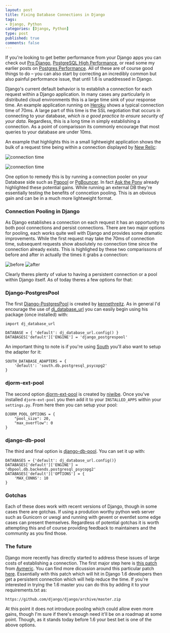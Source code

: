 ```yaml
--- 
layout: post
title: Fixing Database Connections in Django
tags: 
- Django, Python
categories: [Django, Python]
type: post
published: true
comments: false
---
```


If you're looking to get better performance from your Django apps you can check out [Pro Django](http://www.amazon.com/Pro-Django-Experts-Voice-Development/dp/1430210478?ref=as_li_tf_tl?ie=UTF8&tag=mypred-20&linkCode=as2&camp=1789&creative=9325&creativeASIN=0932633439), [PostgreSQL High Performance](http://www.amazon.com/PostgreSQL-High-Performance-Gregory-Smith/dp/184951030X?ref=as_li_tf_tl?ie=UTF8&tag=mypred-20&linkCode=as2&camp=1789&creative=9325&creativeASIN=0932633439), or read some my earlier posts on [Postgres Performance](http://www.craigkerstiens.com/2013/01/10/more-on-postgres-performance/). All of these are of course good things to do – you can also start by correcting an incredibly common but also painful performance issue, that until 1.6 is unaddressed in Django.

Django's current default behavior is to establish a connection for each request within a Django application. In many cases any particularly in distributed cloud environments this is a large time sink of your response time. An example application running on [Heroku](http://www.heroku.com) shows a typical connection time of 70ms. A large part of this time is the SSL negotiation that occurs in connecting to your database, *which is a good practice to ensure security of your data*. Regardless, this is a long time in simply establishing a connection. As a point of comparisson its commonly encourage that most queries to your database are under 10ms. 

An example that highlights this in a small lightweight application shows the bulk of a request time being within a connection displayed by [New Relic](http://www.newrelic.com):

![connection time](http://f.cl.ly/items/0X3u0e3Q3G0L19263k2Z/Screenshot_3_6_13_1_12_PM.png)
<!--more-->
![connection time](http://f.cl.ly/items/1h2w450F3n0X1m1c0S38/Screenshot_2_22_13_3_18_PM-2.png)

One option to remedy this is by running a connection pooler on your Database side such as [Pgpool](http://www.pgpool.net/mediawiki/index.php/Main_Page) or [PgBouncer](http://pgfoundry.org/projects/pgbouncer). In fact [Ask the Pony](http://www.askthepony.com/blog/2011/07/getting-django-on-heroku-prancing-8-times-faster/) already highlighted these potential gains. While running an external DB they're essentially testing the benefits of conncetion pooling. This is an obvious gain and can be in a much more lightweight format. 

### Connection Pooling in Django

As Django establishes a connection on each request it has an opportunity to both pool connections and persist connections. There are two major options for pooling, each works quite well with Django and provides some dramatic improvements. While the first request may take the 70ms of connection time, subsequent requests show absolutely no connection time since the connection already exists. This is highlighed by these two comparissons of before and after in actually the times it grabs a connection:

![before](http://f.cl.ly/items/2H0J2x3P2L2K2n0M3i38/Screen_Shot_2013-02-22_at_8.28.21_PM.png)
![after](http://f.cl.ly/items/0T1l1I03433u0c0t3e2o/Screen_Shot_2013-02-22_at_8.28.36_PM.png)

Clearly theres plenty of value to having a persistent connection or a pool within Django itself. As of today theres a few options for that:

### Django-PostgresPool

The first [Django-PostgresPool](https://github.com/kennethreitz/django-postgrespool) is created by [kennethreitz](http://twitter.com/kennethreitz). As in general I'd encourage the use of [dj_database_url]() you can easily begin using his package (once installed) with:

    import dj_database_url

    DATABASE = { 'default': dj_database_url.config() }
    DATABASES['default']['ENGINE'] = 'django_postgrespool'

An important thing to note is if you're using [South](http://south.aeracode.org/) you'll also want to setup the adapter for it:

    SOUTH_DATABASE_ADAPTERS = {
        'default': 'south.db.postgresql_psycopg2'
    }

### djorm-ext-pool

The second option [djorm-ext-pool](https://github.com/niwibe/djorm-ext-pool) is created by [niwibe](http://twitter.com/niwibe). Once you've installed `djorm-ext-pool` you then add it to your `INSTALLED_APPS` within your `settings.py`. From here then you can setup your pool:

    DJORM_POOL_OPTIONS = {
        "pool_size": 20,
        "max_overflow": 0
    } 

### django-db-pool

The third and final option is [django-db-pool](https://github.com/gmcguire/django-db-pool). You can set it up with:


    DATABASES = {'default': dj_database_url.config()}
    DATABASES['default']['ENGINE'] = 'dbpool.db.backends.postgresql_psycopg2'
    DATABASES['default']['OPTIONS'] = {
        'MAX_CONNS': 10
    }

### Gotchas

Each of these does work with recent versions of Django, though in some cases there are gotchas. If using a prodution worthy python web server such as Gunicorn or uwsgi and running with gevent or eventlet some edge cases can present themselves. Regardless of potential gotchas it is worth attempting this and of course providing feedback to maintainers and the community as you find those.

### The future

Django more recently has directly started to address these issues of large costs of establishing a connection. The first major step here is [this patch](https://github.com/django/django/commit/2ee21d) from [Aymeric](http://twitter.com/aymericaugustin). You can find more dicussion around this particular patch [here](https://groups.google.com/forum/#!topic/django-developers/NwY9CHM4xpU/discussion). Essentially with this patch which will hit in Django 1.6 developers then get a persistent connection which will help reduce the time. If you're interested in trying the 1.6 master you can do this by adding it to your requirements.txt as:

    https://github.com/django/django/archive/master.zip

At this point it does not introduce pooling which could allow even more gains, though I'm sure if there's enough need it'll be on a roadmap at some point. Though, as it stands today before 1.6 your best bet is one of the above options.